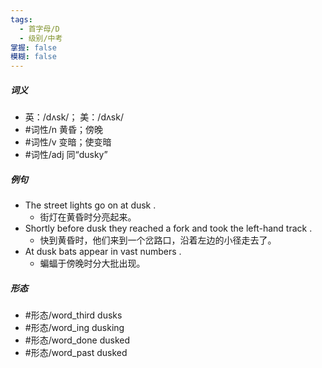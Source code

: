 ```yaml
---
tags:
  - 首字母/D
  - 级别/中考
掌握: false
模糊: false
---
```

##### 词义
- 英：/dʌsk/； 美：/dʌsk/
- #词性/n  黄昏；傍晚
- #词性/v  变暗；使变暗
- #词性/adj  同“dusky”
##### 例句
- The street lights go on at dusk .
	- 街灯在黄昏时分亮起来。
- Shortly before dusk they reached a fork and took the left-hand track .
	- 快到黄昏时，他们来到一个岔路口，沿着左边的小径走去了。
- At dusk bats appear in vast numbers .
	- 蝙蝠于傍晚时分大批出现。
##### 形态
- #形态/word_third dusks
- #形态/word_ing dusking
- #形态/word_done dusked
- #形态/word_past dusked
